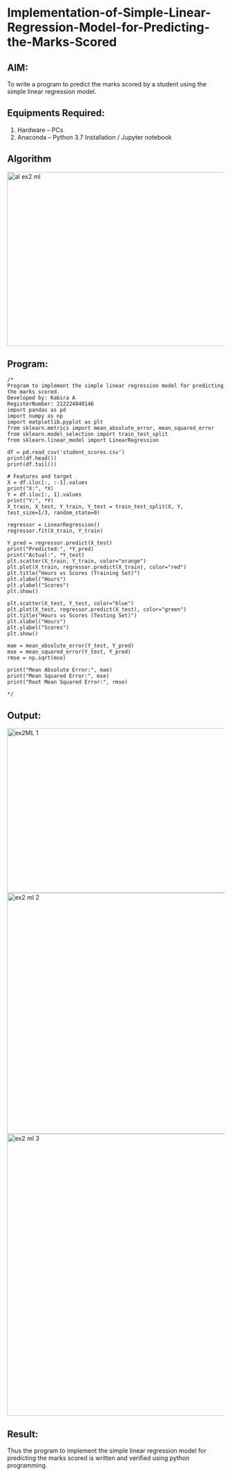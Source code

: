 # Implementation-of-Simple-Linear-Regression-Model-for-Predicting-the-Marks-Scored

## AIM:
To write a program to predict the marks scored by a student using the simple linear regression model.

## Equipments Required:
1. Hardware – PCs
2. Anaconda – Python 3.7 Installation / Jupyter notebook

## Algorithm
<img width="1017" height="403" alt="al ex2 ml" src="https://github.com/user-attachments/assets/a0edb177-3b70-4e4c-a919-d006e3795804" />

## Program:
```
/*
Program to implement the simple linear regression model for predicting the marks scored.
Developed by: Kabira A
RegisterNumber: 212224040146
import pandas as pd
import numpy as np 
import matplotlib.pyplot as plt
from sklearn.metrics import mean_absolute_error, mean_squared_error
from sklearn.model_selection import train_test_split
from sklearn.linear_model import LinearRegression

df = pd.read_csv('student_scores.csv')
print(df.head())
print(df.tail())

# Features and target
X = df.iloc[:, :-1].values
print("X:", *X)
Y = df.iloc[:, 1].values
print("Y:", *Y)
X_train, X_test, Y_train, Y_test = train_test_split(X, Y, test_size=1/3, random_state=0)

regressor = LinearRegression()
regressor.fit(X_train, Y_train)

Y_pred = regressor.predict(X_test)
print("Predicted:", *Y_pred)
print("Actual:", *Y_test)
plt.scatter(X_train, Y_train, color="orange")
plt.plot(X_train, regressor.predict(X_train), color="red")
plt.title("Hours vs Scores (Training Set)")
plt.xlabel("Hours")
plt.ylabel("Scores")
plt.show()

plt.scatter(X_test, Y_test, color="blue")
plt.plot(X_test, regressor.predict(X_test), color="green")
plt.title("Hours vs Scores (Testing Set)")
plt.xlabel("Hours")
plt.ylabel("Scores")
plt.show()

mae = mean_absolute_error(Y_test, Y_pred)
mse = mean_squared_error(Y_test, Y_pred)
rmse = np.sqrt(mse)

print("Mean Absolute Error:", mae)
print("Mean Squared Error:", mse)
print("Root Mean Squared Error:", rmse)

*/
```

## Output:
<img width="988" height="381" alt="ex2ML 1" src="https://github.com/user-attachments/assets/f913b43d-3e58-4330-a972-3278f9ef25cf" />

<img width="856" height="558" alt="ex2 ml 2" src="https://github.com/user-attachments/assets/bde9f7f8-3c88-4e0f-8b1d-c190eb5c30e5" />

<img width="946" height="653" alt="ex2 ml 3" src="https://github.com/user-attachments/assets/80a31245-d7e8-4168-8505-7225d42cb4ea" />



## Result:
Thus the program to implement the simple linear regression model for predicting the marks scored is written and verified using python programming.
